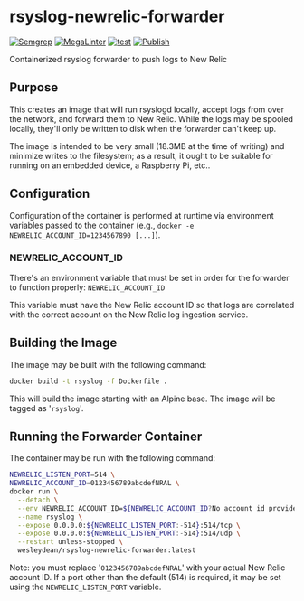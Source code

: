 # rsyslog-newrelic-forwarder

[![Semgrep](https://github.com/wesley-dean/rsyslog-newrelic-forwarder/actions/workflows/semgrep.yml/badge.svg)](https://github.com/wesley-dean/rsyslog-newrelic-forwarder/actions/workflows/semgrep.yml) 
[![MegaLinter](https://github.com/wesley-dean/rsyslog-newrelic-forwarder/actions/workflows/megalinter.yml/badge.svg)](https://github.com/wesley-dean/rsyslog-newrelic-forwarder/actions/workflows/megalinter.yml)
[![test](https://github.com/wesley-dean/rsyslog-newrelic-forwarder/actions/workflows/test.yml/badge.svg)](https://github.com/wesley-dean/rsyslog-newrelic-forwarder/actions/workflows/test.yml)
[![Publish](https://github.com/wesley-dean/rsyslog-newrelic-forwarder/actions/workflows/publish.yml/badge.svg)](https://github.com/wesley-dean/rsyslog-newrelic-forwarder/actions/workflows/publish.yml)

Containerized rsyslog forwarder to push logs to New Relic

## Purpose

This creates an image that will run rsyslogd locally, accept logs
from over the network, and forward them to New Relic.  While the
logs may be spooled locally, they'll only be written to disk when
the forwarder can't keep up.

The image is intended to be very small (18.3MB at the time of
writing) and minimize writes to the filesystem; as a result, it
ought to be suitable for running on an embedded device, a
Raspberry Pi, etc..

## Configuration

Configuration of the container is performed at runtime via
environment variables passed to the container (e.g., `docker
-e NEWRELIC_ACCOUNT_ID=1234567890 [...]`).

### NEWRELIC\_ACCOUNT\_ID

There's an environment variable that must be set in order for
the forwarder to function properly: `NEWRELIC_ACCOUNT_ID`

This variable must have the New Relic account ID so that logs
are correlated with the correct account on the New Relic log
ingestion service.

## Building the Image

The image may be built with the following command:

```sh
docker build -t rsyslog -f Dockerfile .
```

This will build the image starting with an Alpine base.  The
image will be tagged as '`rsyslog`'.

## Running the Forwarder Container

The container may be run with the following command:

```sh
NEWRELIC_LISTEN_PORT=514 \
NEWRELIC_ACCOUNT_ID=0123456789abcdefNRAL \
docker run \
  --detach \
  --env NEWRELIC_ACCOUNT_ID=${NEWRELIC_ACCOUNT_ID?No account id provided} \
  --name rsyslog \
  --expose 0.0.0.0:${NEWRELIC_LISTEN_PORT:-514}:514/tcp \
  --expose 0.0.0.0:${NEWRELIC_LISTEN_PORT:-514}:514/udp \
  --restart unless-stopped \
  wesleydean/rsyslog-newrelic-forwarder:latest
```

Note: you must replace '`0123456789abcdefNRAL`' with your actual
New Relic account ID.  If a port other than the default (514) is
required, it may be set using the `NEWRELIC_LISTEN_PORT` variable.
